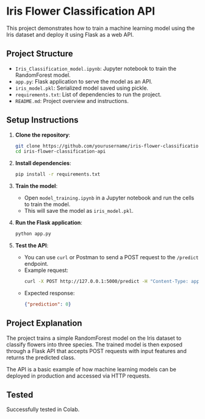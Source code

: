 # Iris Flower Classification API

This project demonstrates how to train a machine learning model using the Iris dataset and deploy it using Flask as a web API.

## Project Structure

- `Iris_Classification_model.ipynb`: Jupyter notebook to train the RandomForest model.
- `app.py`: Flask application to serve the model as an API.
- `iris_model.pkl`: Serialized model saved using pickle.
- `requirements.txt`: List of dependencies to run the project.
- `README.md`: Project overview and instructions.

## Setup Instructions

1. **Clone the repository**:
    ```bash
    git clone https://github.com/yourusername/iris-flower-classification-api.git
    cd iris-flower-classification-api
    ```

2. **Install dependencies**:
    ```bash
    pip install -r requirements.txt
    ```

3. **Train the model**:
    - Open `model_training.ipynb` in a Jupyter notebook and run the cells to train the model.
    - This will save the model as `iris_model.pkl`.

4. **Run the Flask application**:
    ```bash
    python app.py
    ```

5. **Test the API**:
    - You can use `curl` or Postman to send a POST request to the `/predict` endpoint.
    - Example request:
      ```bash
      curl -X POST http://127.0.0.1:5000/predict -H "Content-Type: application/json" -d '{"features": [5.1, 3.5, 1.4, 0.2]}'
      ```
    - Expected response:
      ```json
      {"prediction": 0}
      ```

## Project Explanation

The project trains a simple RandomForest model on the Iris dataset to classify flowers into three species. The trained model is then exposed through a Flask API that accepts POST requests with input features and returns the predicted class.

The API is a basic example of how machine learning models can be deployed in production and accessed via HTTP requests.


## Tested
Successfully tested in Colab.
